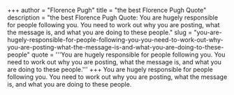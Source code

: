 +++
author = "Florence Pugh"
title = "the best Florence Pugh Quote"
description = "the best Florence Pugh Quote: You are hugely responsible for people following you. You need to work out why you are posting, what the message is, and what you are doing to these people."
slug = "you-are-hugely-responsible-for-people-following-you-you-need-to-work-out-why-you-are-posting-what-the-message-is-and-what-you-are-doing-to-these-people"
quote = '''You are hugely responsible for people following you. You need to work out why you are posting, what the message is, and what you are doing to these people.'''
+++
You are hugely responsible for people following you. You need to work out why you are posting, what the message is, and what you are doing to these people.
